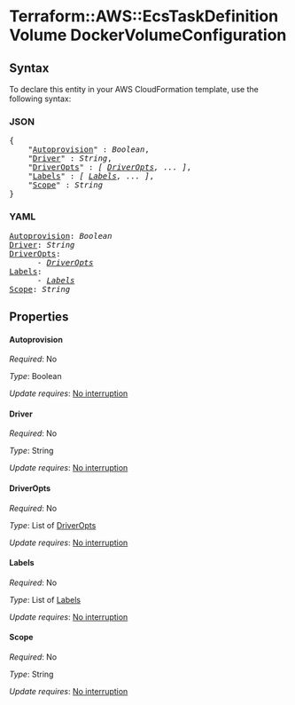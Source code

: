 # Terraform::AWS::EcsTaskDefinition Volume DockerVolumeConfiguration

## Syntax

To declare this entity in your AWS CloudFormation template, use the following syntax:

### JSON

<pre>
{
    "<a href="#autoprovision" title="Autoprovision">Autoprovision</a>" : <i>Boolean</i>,
    "<a href="#driver" title="Driver">Driver</a>" : <i>String</i>,
    "<a href="#driveropts" title="DriverOpts">DriverOpts</a>" : <i>[ <a href="volume-dockervolumeconfiguration-driveropts.md">DriverOpts</a>, ... ]</i>,
    "<a href="#labels" title="Labels">Labels</a>" : <i>[ <a href="volume-dockervolumeconfiguration-labels.md">Labels</a>, ... ]</i>,
    "<a href="#scope" title="Scope">Scope</a>" : <i>String</i>
}
</pre>

### YAML

<pre>
<a href="#autoprovision" title="Autoprovision">Autoprovision</a>: <i>Boolean</i>
<a href="#driver" title="Driver">Driver</a>: <i>String</i>
<a href="#driveropts" title="DriverOpts">DriverOpts</a>: <i>
      - <a href="volume-dockervolumeconfiguration-driveropts.md">DriverOpts</a></i>
<a href="#labels" title="Labels">Labels</a>: <i>
      - <a href="volume-dockervolumeconfiguration-labels.md">Labels</a></i>
<a href="#scope" title="Scope">Scope</a>: <i>String</i>
</pre>

## Properties

#### Autoprovision

_Required_: No

_Type_: Boolean

_Update requires_: [No interruption](https://docs.aws.amazon.com/AWSCloudFormation/latest/UserGuide/using-cfn-updating-stacks-update-behaviors.html#update-no-interrupt)

#### Driver

_Required_: No

_Type_: String

_Update requires_: [No interruption](https://docs.aws.amazon.com/AWSCloudFormation/latest/UserGuide/using-cfn-updating-stacks-update-behaviors.html#update-no-interrupt)

#### DriverOpts

_Required_: No

_Type_: List of <a href="volume-dockervolumeconfiguration-driveropts.md">DriverOpts</a>

_Update requires_: [No interruption](https://docs.aws.amazon.com/AWSCloudFormation/latest/UserGuide/using-cfn-updating-stacks-update-behaviors.html#update-no-interrupt)

#### Labels

_Required_: No

_Type_: List of <a href="volume-dockervolumeconfiguration-labels.md">Labels</a>

_Update requires_: [No interruption](https://docs.aws.amazon.com/AWSCloudFormation/latest/UserGuide/using-cfn-updating-stacks-update-behaviors.html#update-no-interrupt)

#### Scope

_Required_: No

_Type_: String

_Update requires_: [No interruption](https://docs.aws.amazon.com/AWSCloudFormation/latest/UserGuide/using-cfn-updating-stacks-update-behaviors.html#update-no-interrupt)

